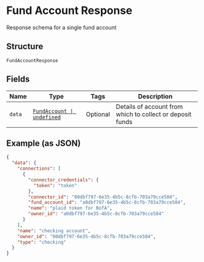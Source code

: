 
# Fund Account Response

Response schema for a single fund account

## Structure

`FundAccountResponse`

## Fields

| Name | Type | Tags | Description |
|  --- | --- | --- | --- |
| `data` | [`FundAccount \| undefined`](/doc/models/fund-account.md) | Optional | Details of account from which to collect or deposit funds |

## Example (as JSON)

```json
{
  "data": {
    "connections": [
      {
        "connector_credentials": {
          "token": "token"
        },
        "connector_id": "80dbf797-6e35-4b5c-8cfb-703a79cce584",
        "fund_account_id": "a0dbf797-6e35-4b5c-8cfb-703a79cce584",
        "name": "plaid token for BofA",
        "owner_id": "a0dbf797-6e35-4b5c-8cfb-703a79cce584"
      }
    ],
    "name": "checking account",
    "owner_id": "80dbf797-6e35-4b5c-8cfb-703a79cce584",
    "type": "checking"
  }
}
```


